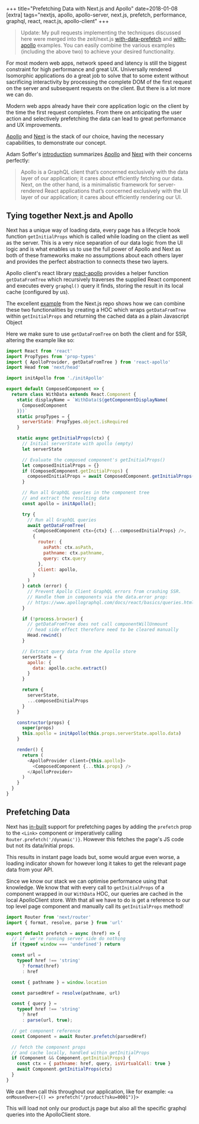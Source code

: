 +++
title="Prefetching Data with Next.js and Apollo"
date=2018-01-08
[extra]
tags="nextjs, apollo, apollo-server, next.js, prefetch, performance, graphql, react, react.js, apollo-client"
+++

> Update: My pull requests implementing the techniques discussed here were merged into the zeit/next.js [with-data-prefetch][11] and [with-apollo][12] examples. You can easily combine the various examples (including the above two) to achieve your desired functionality.

For most modern web apps, network speed and latency is still the biggest constraint for high performance and great UX. Universally rendered Isomorphic applications do a great job to solve that to some extent without sacrificing interactivity by processing the complete DOM of the first request on the server and subsequent requests on the client. But there is a lot more we can do.

<!-- more -->

Modern web apps already have their core application logic on the client by the time the first request completes. From there on anticipating the user action and selectively prefetching the data can lead to great performance and UX improvements.

[Apollo][5] and [Next][6] is the stack of our choice, having the necessary capabilities, to demonstrate our concept.

Adam Soffer's [introduction][4] summarizes [Apollo][5] and [Next][6] with their concerns perfectly:

> Apollo is a GraphQL client that’s concerned exclusively with the data layer of our application; it cares about efficiently fetching our data. Next, on the other hand, is a minimalistic framework for server-rendered React applications that’s concerned exclusively with the UI layer of our application; it cares about efficiently rendering our UI.

## Tying together Next.js and Apollo

Next has a unique way of loading data, every page has a lifecycle hook function `getInitialProps` which is called while loading on the client as well as the server. This is a very nice separation of our data logic from the UI logic and is what enables us to use the full power of Apollo and Next as both of these frameworks make no assumptions about each others layer and provides the perfect abstraction to connects these two layers.

Apollo client's react library [react-apollo][8] provides a helper function `getDataFromTree` which recursively traverses the supplied React component and executes every `graphql()` query it finds, storing the result in its local cache (configured by us).

The excellent [example][1] from the Next.js repo shows how we can combine these two functionalities by creating a HOC which wraps `getDataFromTree` within `getInitialProps` and returning the cached data as a plain Javascript Object

Here we make sure to use `getDataFromTree` on both the client and for SSR, altering the example like so:

```javascript
import React from 'react'
import PropTypes from 'prop-types'
import { ApolloProvider, getDataFromTree } from 'react-apollo'
import Head from 'next/head'

import initApollo from './initApollo'

export default ComposedComponent => {
  return class WithData extends React.Component {
    static displayName = `WithData(${getComponentDisplayName(
      ComposedComponent
    )})`
    static propTypes = {
      serverState: PropTypes.object.isRequired
    }

    static async getInitialProps(ctx) {
      // Initial serverState with apollo (empty)
      let serverState

      // Evaluate the composed component's getInitialProps()
      let composedInitialProps = {}
      if (ComposedComponent.getInitialProps) {
        composedInitialProps = await ComposedComponent.getInitialProps(ctx)
      }

      // Run all GraphQL queries in the component tree
      // and extract the resulting data
      const apollo = initApollo();

      try {
        // Run all GraphQL queries
        await getDataFromTree(
          <ComposedComponent ctx={ctx} {...composedInitialProps} />,
          {
            router: {
              asPath: ctx.asPath,
              pathname: ctx.pathname,
              query: ctx.query
            },
            client: apollo,
          }
        )
      } catch (error) {
        // Prevent Apollo Client GraphQL errors from crashing SSR.
        // Handle them in components via the data.error prop:
        // https://www.apollographql.com/docs/react/basics/queries.html#graphql-query-data-error
      }

      if (!process.browser) {
        // getDataFromTree does not call componentWillUnmount
        // head side effect therefore need to be cleared manually
        Head.rewind()
      }

      // Extract query data from the Apollo store
      serverState = {
        apollo: {
          data: apollo.cache.extract()
        }
      }

      return {
        serverState,
        ...composedInitialProps
      }
    }

    constructor(props) {
      super(props)
      this.apollo = initApollo(this.props.serverState.apollo.data)
    }

    render() {
      return (
        <ApolloProvider client={this.apollo}>
          <ComposedComponent {...this.props} />
        </ApolloProvider>
      )
    }
  }
}
```

## Prefetching Data

Next has [in-built][2] support for prefetching pages by adding the `prefetch` prop to the `<Link>` component or imperatively calling `Router.prefetch('/dynamic')}`. However this fetches the page's JS code but not its data/initial props.

This results in instant page loads but, some would argue even worse, a loading indicator shown for however long it takes to get the relevant page data from your API.

Since we know our stack we can optimise performance using that knowledge. We know that with every call to `getInitialProps` of a component wrapped in our `WithData` HOC, our queries are cached in the local ApolloClient store. With that all we have to do is get a reference to our top level page component and manually call its `getInitialProps` method!

```javascript
import Router from 'next/router'
import { format, resolve, parse } from 'url'

export default prefetch = async (href) => {
  // if  we're running server side do nothing
  if (typeof window === 'undefined') return

  const url =
    typeof href !== 'string'
      ? format(href)
      : href

  const { pathname } = window.location

  const parsedHref = resolve(pathname, url)

  const { query } =
    typeof href !== 'string'
      ? href
      : parse(url, true);

  // get component reference
  const Component = await Router.prefetch(parsedHref)

  // fetch the component props
  // and cache locally, handled within getInitialProps
  if (Component && Component.getInitialProps) {
    const ctx = { pathname: href, query, isVirtualCall: true }
    await Component.getInitialProps(ctx)
  }
}
```

We can then call this throughout our application, like for example:
 `<a onMouseOver={() => prefetch("/product?sku=0001")}>`

 This will load not only our product.js page but also all the specific graphql queries into the ApolloClient store.

[1]: https://github.com/Shalzz/next.js/tree/canary/examples/with-apollo
[2]: https://github.com/zeit/next.js#with-link-1
[3]: https://dev-blog.apollodata.com/@adamsoffer
[4]: https://dev-blog.apollodata.com/whats-next-js-for-apollo-e4dfe835d070
[5]: https://www.apollographql.com/client/
[6]: https://github.com/zeit/next.js
[8]: https://github.com/apollographql/react-apollo
[9]: https://github.com/zeit/next.js/pull/3973
[10]: https://github.com/zeit/next.js/pull/3525
[11]: https://github.com/zeit/next.js/tree/canary/examples/with-data-prefetch
[12]: https://github.com/zeit/next.js/tree/canary/examples/with-apollo
